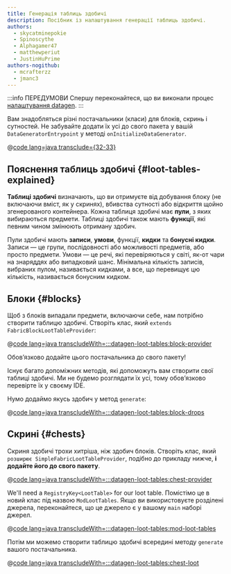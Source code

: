```yaml
---
title: Генерація таблиць здобичі
description: Посібник із налаштування генерації таблиць здобичі.
authors:
  - skycatminepokie
  - Spinoscythe
  - Alphagamer47
  - matthewperiut
  - JustinHuPrime
authors-nogithub:
  - mcrafterzz
  - jmanc3
---
```


:::info ПЕРЕДУМОВИ
Спершу переконайтеся, що ви виконали процес [налаштування datagen](./setup).
:::

Вам знадобляться різні постачальники (класи) для блоків, скринь і сутностей. Не забувайте додати їх усі до свого пакета у вашій `DataGeneratorEntrypoint` у методі `onInitializeDataGenerator`.

@[code lang=java transclude={32-33}](@/reference/latest/src/client/java/com/example/docs/datagen/FabricDocsReferenceDataGenerator.java)

## Пояснення таблиць здобичі {#loot-tables-explained}

**Таблиці здобичі** визначають, що ви отримуєте від добування блоку (не включаючи вміст, як у скринях), вбивства сутності або відкриття щойно згенерованого контейнера. Кожна таблиця здобичі має **пули**, з яких вибираються предмети. Таблиці здобичі також мають **функції**, які певним чином змінюють отриману здобич.

Пули здобичі мають **записи**, **умови**, функції, **кидки** та **бонусні кидки**. Записи — це групи, послідовності або можливості предметів, або просто предмети. Умови — це речі, які перевіряються у світі, як-от чари на знаряддях або випадковий шанс. Мінімальна кількість записів, вибраних пулом, називається кидками, а все, що перевищує цю кількість, називається бонусним кидком.

## Блоки {#blocks}

Щоб з блоків випадали предмети, включаючи себе, нам потрібно створити таблицю здобичі. Створіть клас, який `extends FabricBlockLootTableProvider`:

@[code lang=java transcludeWith=:::datagen-loot-tables:block-provider](@/reference/latest/src/client/java/com/example/docs/datagen/FabricDocsReferenceBlockLootTableProvider.java)

Обов’язково додайте цього постачальника до свого пакету!

Існує багато допоміжних методів, які допоможуть вам створити свої таблиці здобичі. Ми не будемо розглядати їх усі, тому обов’язково перевірте їх у своєму IDE.

Нумо додаймо якусь здобич у метод `generate`:

@[code lang=java transcludeWith=:::datagen-loot-tables:block-drops](@/reference/latest/src/client/java/com/example/docs/datagen/FabricDocsReferenceBlockLootTableProvider.java)

## Скрині {#chests}

Скриня здобичі трохи хитріша, ніж здобич блоків. Створіть клас, який `розширює SimpleFabricLootTableProvider`, подібно до прикладу нижче, **і додайте його до свого пакету**.

@[code lang=java transcludeWith=:::datagen-loot-tables:chest-provider](@/reference/latest/src/client/java/com/example/docs/datagen/FabricDocsReferenceChestLootTableProvider.java)

We'll need a `RegistryKey<LootTable>` for our loot table. Помістімо це в новий клас під назвою `ModLootTables`. Якщо ви використовуєте розділені джерела, переконайтеся, що це джерело є у вашому `main` наборі джерел.

@[code lang=java transcludeWith=:::datagen-loot-tables:mod-loot-tables](@/reference/latest/src/main/java/com/example/docs/ModLootTables.java)

Потім ми можемо створити таблицю здобичі всередині методу `generate` вашого постачальника.

@[code lang=java transcludeWith=:::datagen-loot-tables:chest-loot](@/reference/latest/src/client/java/com/example/docs/datagen/FabricDocsReferenceChestLootTableProvider.java)
